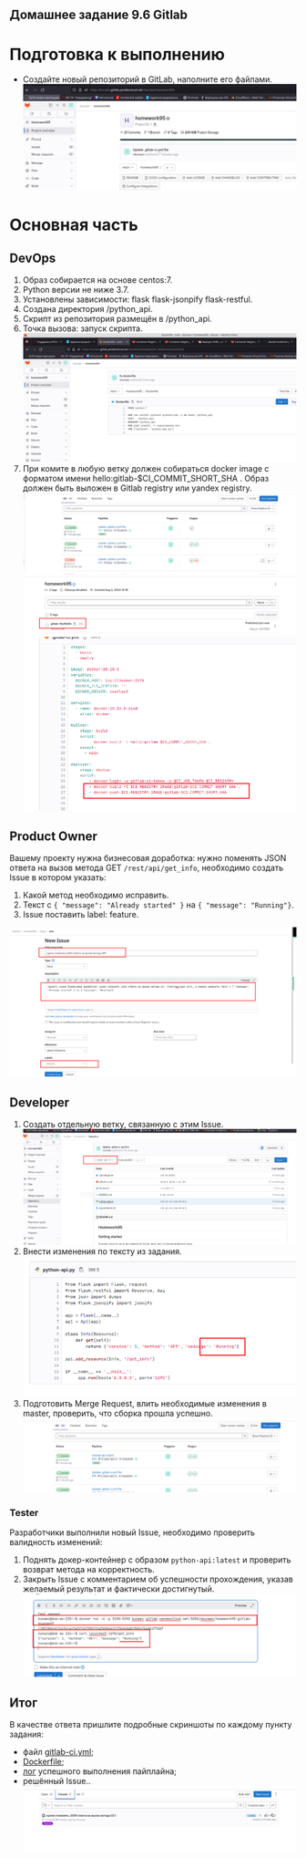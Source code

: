 Домашнее задание 9.6 Gitlab
---

# Подготовка к выполнению

* Создайте новый репозиторий в GitLab, наполните его файлами.
![img.png](img/img.png)

# Основная часть

## DevOps
1. Образ собирается на основе centos:7.
2. Python версии не ниже 3.7.
3. Установлены зависимости: flask flask-jsonpify flask-restful.
4. Создана директория /python_api.
5. Скрипт из репозитория размещён в /python_api.
6. Точка вызова: запуск скрипта.
![img_1.png](img/img_1.png)
7. При комите в любую ветку должен собираться docker image с форматом имени hello:gitlab-$CI_COMMIT_SHORT_SHA . Образ должен быть выложен в Gitlab registry или yandex registry.
![img_2.png](img/img_2.png)
![img_3.png](img/img_3.png)
![img_4.png](img/img_4.png)

## Product Owner
Вашему проекту нужна бизнесовая доработка: нужно поменять JSON ответа на вызов метода GET `/rest/api/get_info`, необходимо создать Issue в котором указать:

1. Какой метод необходимо исправить.
2. Текст с `{ "message": "Already started" }` на `{ "message": "Running"}`.
3. Issue поставить label: feature.

![img_5.png](img/img_5.png)

## Developer

1. Создать отдельную ветку, связанную с этим Issue. 
![img_6.png](img/img_6.png)
2. Внести изменения по тексту из задания. 
![img_7.png](img/img_7.png)
3. Подготовить Merge Request, влить необходимые изменения в master, проверить, что сборка прошла успешно.
![img_8.png](img/img_8.png)


### Tester

Разработчики выполнили новый Issue, необходимо проверить валидность изменений:

1. Поднять докер-контейнер с образом `python-api:latest` и проверить возврат метода на корректность.
2. Закрыть Issue с комментарием об успешности прохождения, указав желаемый результат и фактически достигнутый.
![img_9.png](img/img_9.png)

## Итог

В качестве ответа пришлите подробные скриншоты по каждому пункту задания:

- файл [gitlab-ci.yml](./src/.gitlab-ci.yml);
- [Dockerfile](./src/Dockerfile); 
- [лог](./src/pipline.log) успешного выполнения пайплайна;
- решённый Issue..
![img_10.png](img/img_10.png)